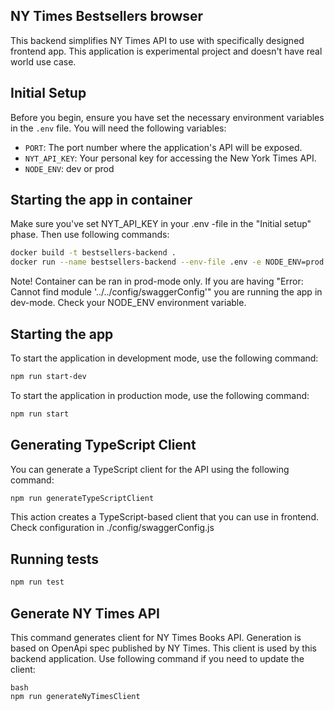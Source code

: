 ## NY Times Bestsellers browser

This backend simplifies NY Times API to use with specifically designed frontend app.
This application is experimental project and doesn't have real world use case.

## Initial Setup

Before you begin, ensure you have set the necessary environment variables in the `.env` file. You will need the following variables:

- `PORT`: The port number where the application's API will be exposed.
- `NYT_API_KEY`: Your personal key for accessing the New York Times API.
- `NODE_ENV`: dev or prod

## Starting the app in container

Make sure you've set NYT_API_KEY in your .env -file in the "Initial setup" phase.
Then use following commands:

```bash
docker build -t bestsellers-backend .
docker run --name bestsellers-backend --env-file .env -e NODE_ENV=prod -p 3000:3000 bestsellers-backend
```

Note! Container can be ran in prod-mode only. If you are having "Error: Cannot find module '../../config/swaggerConfig'" you are running the app in dev-mode. Check your NODE_ENV environment variable.

## Starting the app

To start the application in development mode, use the following command:

```bash
npm run start-dev
```

To start the application in production mode, use the following command:

```bash
npm run start
```

## Generating TypeScript Client

You can generate a TypeScript client for the API using the following command:

```bash
npm run generateTypeScriptClient
```

This action creates a TypeScript-based client that you can use in frontend. Check configuration in ./config/swaggerConfig.js

## Running tests

```bash
npm run test
```

## Generate NY Times API

This command generates client for NY Times Books API. Generation is based on OpenApi spec published by NY Times.
This client is used by this backend application. Use following command if you need to update the client:

```
bash
npm run generateNyTimesClient
```
